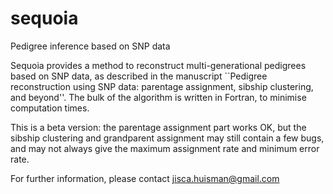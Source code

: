 # sequoia
Pedigree inference based on SNP data

Sequoia provides a method to reconstruct multi-generational pedigrees based on SNP data, as described in the manuscript ``Pedigree reconstruction using SNP data: parentage assignment, sibship clustering, and beyond''. The bulk of the algorithm is written in Fortran, to minimise computation times.

This is a beta version: the parentage assignment part works OK, but the sibship clustering and grandparent assignment may still contain a few bugs, and may not always give the maximum assignment rate and minimum error rate.

For further information, please contact  jisca.huisman@gmail.com
